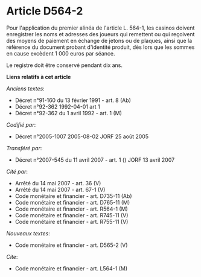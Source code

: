 # Article D564-2

Pour l'application du premier alinéa de l'article L. 564-1, les casinos doivent enregistrer les noms et adresses des joueurs
qui remettent ou qui reçoivent des moyens de paiement en échange de jetons ou de plaques, ainsi que la référence du document
probant d'identité produit, dès lors que les sommes en cause excèdent 1 000 euros par séance.

Le registre doit être conservé pendant dix ans.

**Liens relatifs à cet article**

_Anciens textes_:

  - Décret n°91-160 du 13 février 1991 - art. 8 (Ab)
  - Décret n°92-362 1992-04-01 art 1
  - Décret n°92-362 du 1 avril 1992 - art. 1 (M)

_Codifié par_:

  - Décret n°2005-1007 2005-08-02 JORF 25 août 2005

_Transféré par_:

  - Décret n°2007-545 du 11 avril 2007 - art. 1 () JORF 13 avril 2007

_Cité par_:

  - Arrêté du 14 mai 2007 - art. 36 (V)
  - Arrêté du 14 mai 2007 - art. 67-1 (V)
  - Code monétaire et financier - art. D735-11 (Ab)
  - Code monétaire et financier - art. D765-11 (M)
  - Code monétaire et financier - art. R564-1 (M)
  - Code monétaire et financier - art. R745-11 (V)
  - Code monétaire et financier - art. R755-11 (V)

_Nouveaux textes_:

  - Code monétaire et financier - art. D565-2 (V)

_Cite_:

  - Code monétaire et financier - art. L564-1 (M)
